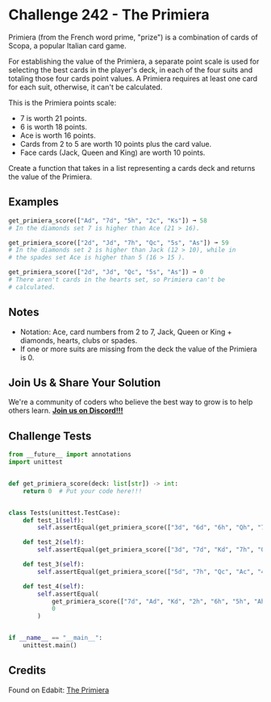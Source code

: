 # Challenge 242 - The Primiera

Primiera (from the French word prime, "prize") is a combination of cards of Scopa, a popular Italian card game.

For establishing the value of the Primiera, a separate point scale is used for selecting the best cards in the player's deck, in each of the four suits and totaling those four cards point values. A Primiera requires at least one card for each suit, otherwise, it can't be calculated.

This is the Primiera points scale:

- 7 is worth 21 points.
- 6 is worth 18 points.
- Ace is worth 16 points.
- Cards from 2 to 5 are worth 10 points plus the card value.
- Face cards (Jack, Queen and King) are worth 10 points.

Create a function that takes in a list representing a cards deck and returns the value of the Primiera.

## Examples
```python
get_primiera_score(["Ad", "7d", "5h", "2c", "Ks"]) ➞ 58
# In the diamonds set 7 is higher than Ace (21 > 16).

get_primiera_score(["2d", "Jd", "7h", "Qc", "5s", "As"]) ➞ 59
# In the diamonds set 2 is higher than Jack (12 > 10), while in
# the spades set Ace is higher than 5 (16 > 15 ).

get_primiera_score(["2d", "Jd", "Qc", "5s", "As"]) ➞ 0
# There aren't cards in the hearts set, so Primiera can't be
# calculated.
```
## Notes

- Notation: Ace, card numbers from 2 to 7, Jack, Queen or King + diamonds, hearts, clubs or spades.
- If one or more suits are missing from the deck the value of the Primiera is 0.

## Join Us & Share Your Solution

We're a community of coders who believe the best way to grow is to help others learn. **[Join us on Discord!!!](https://discord.gg/sfHykntuGy)**

## Challenge Tests
```python
from __future__ import annotations
import unittest


def get_primiera_score(deck: list[str]) -> int:
    return 0  # Put your code here!!!


class Tests(unittest.TestCase):
    def test_1(self):
        self.assertEqual(get_primiera_score(["3d", "6d", "6h", "Qh", "7s", "As", "6c", "Jc"]), 75)

    def test_2(self):
        self.assertEqual(get_primiera_score(["3d", "7d", "Kd", "7h", "Qh", "Ah", "7s", "3c", "Jc"]), 76)

    def test_3(self):
        self.assertEqual(get_primiera_score(["5d", "7h", "Qc", "Ac", "4c", "Kc", "As"]), 68)

    def test_4(self):
        self.assertEqual(
            get_primiera_score(["7d", "Ad", "Kd", "2h", "6h", "5h", "Ah", "3c", "Jc", "Ac", "7c", "3c", "4c"]),
            0
        )


if __name__ == "__main__":
    unittest.main()
```
## Credits

Found on Edabit: [The Primiera](https://edabit.com/challenge/bPzBa5JKvb6XFyKMs)

